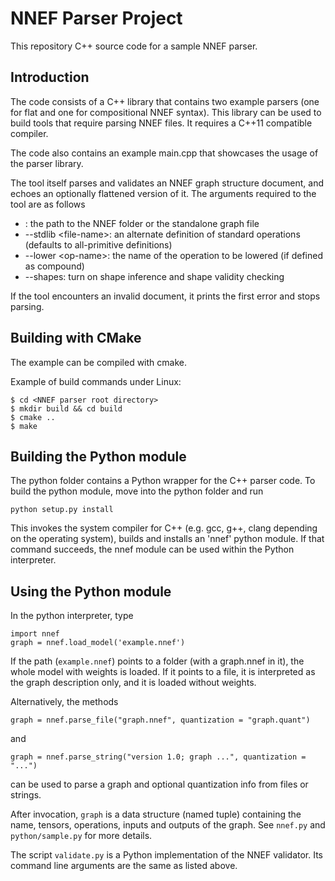 NNEF Parser Project
==========================

This repository C++ source code for a sample NNEF parser.

Introduction
------------

The code consists of a C++ library that contains two example parsers (one for
flat and one for compositional NNEF syntax). This library can be used to build tools
that require parsing NNEF files. It requires a C++11 compatible compiler.

The code also contains an example main.cpp that showcases the usage of the parser library.

The tool itself parses and validates an NNEF graph structure document, and echoes an
optionally flattened version of it. The arguments required to the tool are as follows
* <path>: the path to the NNEF folder or the standalone graph file
* --stdlib \<file-name>: an alternate definition of standard operations (defaults to all-primitive definitions)
* --lower \<op-name>: the name of the operation to be lowered (if defined as compound)
* --shapes: turn on shape inference and shape validity checking

If the tool encounters an invalid document, it prints the first error and stops parsing.


Building with CMake
-------------------

The example can be compiled with cmake.

Example of build commands under Linux:
````
$ cd <NNEF parser root directory>
$ mkdir build && cd build
$ cmake ..
$ make
````

Building the Python module
--------------------------

The python folder contains a Python wrapper for the C++ parser code. To build the python module, move into the python folder and run

`python setup.py install`

This invokes the system compiler for C++ (e.g. gcc, g++, clang depending on the operating system), 
builds and installs an 'nnef' python module. If that command succeeds, the nnef module can be used
within the Python interpreter.

Using the Python module
-----------------------

In the python interpreter, type

````
import nnef
graph = nnef.load_model('example.nnef')
````

If the path (`example.nnef`) points to a folder (with a graph.nnef in it), the whole model with weights is loaded. 
If it points to a file, it is interpreted as the graph description only, and it is loaded without weights.

Alternatively, the methods

```
graph = nnef.parse_file("graph.nnef", quantization = "graph.quant")
```

and

```
graph = nnef.parse_string("version 1.0; graph ...", quantization = "...")
```

can be used to parse a graph and optional quantization info from files or strings.

After invocation, `graph` is a data structure (named tuple) containing the name, tensors, operations, inputs and outputs of the graph. See `nnef.py` and `python/sample.py` for more details.

The script `validate.py` is a Python implementation of the NNEF validator. Its command line arguments are the same as listed above.

